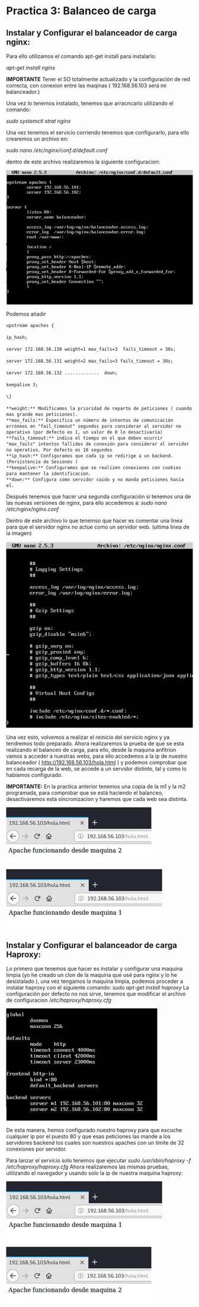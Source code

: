 # Practica 3:	Balanceo de carga

## Instalar y Configurar el balanceador de carga nginx:


Para ello utilizamos el comando apt-get install para instalarlo:

*apt-get install nginx*

**IMPORTANTE** Tener el SO totalmente actualizado  y la configuración de red correcta, con conexion entre las maqinas ( 192.168.56.103 será mi balanceador.)

Una vez lo tenemos instalado, tenemos que arracncarlo utilizando el comando:

*sudo systemctl strat nginx*

Una vez tenemos el servicio corriendo tenemos que configurarlo, para ello crearemos un archivo en:

*sudo nano /etc/nginx/conf.d/default.conf*

dentro de este archivo realizaremos la siguiente configuracion:

![imagen conf1](https://github.com/adritec96/sw2018/blob/master/p3/capturas/conf1.png)

Podemos añadir

	upstream apaches { 

	ip_hash;

	server 172.168.56.130 weight=1 max_fails=3  fails_timeout = 30s;

	server 172.168.56.131 weight=2 max_fails=3 fails_timeout = 30s;

	server 172.168.56.132 .............  down;

	keepalive 3;

	\}

	**weight:** Modificamos la prioridad de reparto de peticiones ( cuando mas grande mas peticiones).
	**max_fails:** Especifica un número de intentos de comunicación erróneos en "fail_timeout" segundos para considerar al servidor no operativo (por defecto es 1, un valor de 0 lo desactivaría)
	**fails_timeout:** indica el tiempo en el que deben ocurrir "max_fails" intentos fallidos de conexión para considerar al servidor no operativo. Por defecto es 10 segundos
	**ip_hash:** Configuramos que cada ip se redirige a un backend. (Persistencia de Sesiones )
	**keepalive:** Configuramos que se realizen conexiones con cookies para mantener la identificacion.
	**down:** Configura como servidor caido y no manda peticiones hacia el.


Después tenemos que hacer una segunda configuración si tenemos una de las nuevas versiones de nginx, para ello accedemos a: 
*sudo nano /etc/nginx/nginx.conf*

Dentro de este archivo lo que tenemso que hacer es comentar una linea para que el servidor nginx no actue como un servidor web. (ultima linea de la imagen)

![imagen conf2](https://github.com/adritec96/sw2018/blob/master/p3/capturas/conf2.png)



Una vez esto, volvemos a realizar el reinicio del servicio nginx y ya tendremos todo preparado. Ahora realizaremos la prueba de que se esta realizando el balanceo de carga, para ello, desde la maquina anfitrion vamos a acceder a nuestras webs, para ello accedemos a la ip de nuestro balanceador ( http://192.168.56.103/hola.html ) y podemos comprobar que en cada recarga de la web, se accede a un servidor distinto, tal y como lo habiamos configurado.

**IMPORTANTE:** En la practica anterior tenemos una copia de la m1 y la m2 programada, para comprobar que se está haciendo el balanceo, desactivaremos esta sincronizacion y haremos que cada web sea distinta.


![test1](https://github.com/adritec96/sw2018/blob/master/p3/capturas/test1.png)



![test2](https://github.com/adritec96/sw2018/blob/master/p3/capturas/test2.png)



## Instalar y Configurar el balanceador de carga Haproxy:

Lo primero que tenemos que hacer es instalar y configurar una maquina limpia (yo he creado un clon de la maquina que usé para nginx y lo he desistalado ), una vez tengamos la maquina limpia, podemos proceder a instalar haproxy con el siguiente comando:
*sudo apt-get install haproxy*
La configuración por defecto no nos sirve, tenemos que modificar el archivo de configuracion    */etc/haproxy/haproxy.cfg*

![imagen conf2](https://github.com/adritec96/sw2018/blob/master/p3/capturas/conf3.png)

De esta manera, hemos configurado nuestro haproxy para que escuche cualquier ip por el puesto 80 y que esas peticiones las mande a los servidores backend los cuales son nuestros apaches con un limite de 32 conexiones por servidor.

Para lanzar el servicio solo tenemos que ejecutar *sudo /usr/sbin/haproxy -f /etc/haproxy/haproxy.cfg* Ahora realizaremos las mismas pruebas, utilizando el navegador y usando solo la ip de nuestra maquina haproxy:


![test1](https://github.com/adritec96/sw2018/blob/master/p3/capturas/test2.png)



![test2](https://github.com/adritec96/sw2018/blob/master/p3/capturas/test1.png)
